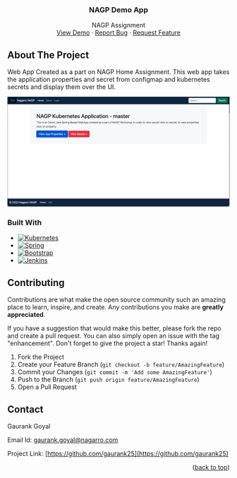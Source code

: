 
<div align="center">

<h3 align="center">NAGP Demo App</h3>

  <p align="center">
    NAGP Assignment
    <br />
    <a href="https://github.com/github_username/repo_name">View Demo</a>
    ·
    <a href="https://github.com/gaurank25/app_gaurankgoyal/issues">Report Bug</a>
    ·
    <a href="https://github.com/gaurank25/app_gaurankgoyal/issues">Request Feature</a>
  </p>
</div>




<!-- ABOUT THE PROJECT -->
## About The Project

Web App Created as a part on NAGP Home Assignment. This web app takes the application properties and secret from configmap and kubernetes secrets and display them over the UI.

[![Product Name Screen Shot][product-screenshot]](https://example.com)


### Built With

* [![Kubernetes][kubernetes]][kubernetes-url]
* [![Spring][spring.mvc]][Spring-url]
* [![Bootstrap][Bootstrap.com]][Bootstrap-url]
* [![Jenkins][Jenkins]][Jenkins-url]




<!-- CONTRIBUTING -->
## Contributing

Contributions are what make the open source community such an amazing place to learn, inspire, and create. Any contributions you make are **greatly appreciated**.

If you have a suggestion that would make this better, please fork the repo and create a pull request. You can also simply open an issue with the tag "enhancement".
Don't forget to give the project a star! Thanks again!

1. Fork the Project
2. Create your Feature Branch (`git checkout -b feature/AmazingFeature`)
3. Commit your Changes (`git commit -m 'Add some AmazingFeature'`)
4. Push to the Branch (`git push origin feature/AmazingFeature`)
5. Open a Pull Request



<!-- CONTACT -->
## Contact
Gaurank Goyal

Email Id: gaurank.goyal@nagarro.com

Project Link: [https://github.com/gaurank25](https://github.com/gaurank25)

<p align="right">(<a href="#readme-top">back to top</a>)</p>



<!-- MARKDOWN LINKS & IMAGES -->
<!-- https://www.markdownguide.org/basic-syntax/#reference-style-links -->
[product-screenshot]: images/Screenshot.png
[kubernetes]: https://img.shields.io/badge/Kubernetes-000000?style=for-the-badge&logo=kubernetes&logoColor=white
[kubernetes-url]: https://kubernetes.io/docs/home/
[spring.mvc]: https://img.shields.io/badge/Spring-20232A?style=for-the-badge&logo=spring&logoColor=61DAFB
[Spring-url]: https://spring.io/
[Bootstrap.com]: https://img.shields.io/badge/Bootstrap-563D7C?style=for-the-badge&logo=bootstrap&logoColor=white
[Bootstrap-url]: https://getbootstrap.com
[Jenkins]: https://img.shields.io/badge/Jenkins-0769AD?style=for-the-badge&logo=jenkins&logoColor=white
[Jenkins-url]: https://www.jenkins.io/